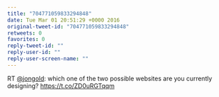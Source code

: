 ```yaml
---
title: "704771059833294848"
date: Tue Mar 01 20:51:29 +0000 2016
original-tweet-id: "704771059833294848"
retweets: 0
favorites: 0
reply-tweet-id: ""
reply-user-id: ""
reply-user-screen-name: ""
---
```

RT <a href="https://twitter.com/jongold">@jongold</a>: which one of the two possible websites are you currently designing? <a href="https://t.co/ZD0uRGTqqm">https://t.co/ZD0uRGTqqm</a>
